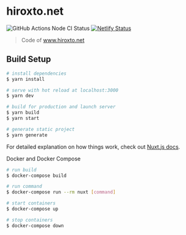 # hiroxto.net

![GitHub Actions Node CI Status](https://github.com/hiroxto/hiroxto.net/workflows/Node%20CI/badge.svg)
[![Netlify Status](https://api.netlify.com/api/v1/badges/6f204004-d9bf-4bbb-8aae-d6c9832b92ea/deploy-status)](https://app.netlify.com/sites/hiroxto.net/deploys)

> Code of www.hiroxto.net

## Build Setup

``` bash
# install dependencies
$ yarn install

# serve with hot reload at localhost:3000
$ yarn dev

# build for production and launch server
$ yarn build
$ yarn start

# generate static project
$ yarn generate
```

For detailed explanation on how things work, check out [Nuxt.js docs](https://nuxtjs.org).

Docker and Docker Compose

```bash
# run build
$ docker-compose build

# run command
$ docker-compose run --rm nuxt [command]

# start containers
$ docker-compose up

# stop containers
$ docker-compose down
```
